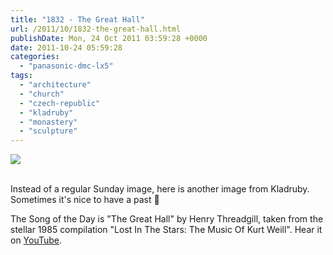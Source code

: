 ```yaml
---
title: "1832 - The Great Hall"
url: /2011/10/1832-the-great-hall.html
publishDate: Mon, 24 Oct 2011 03:59:28 +0000
date: 2011-10-24 05:59:28
categories: 
  - "panasonic-dmc-lx5"
tags: 
  - "architecture"
  - "church"
  - "czech-republic"
  - "kladruby"
  - "monastery"
  - "sculpture"
---
```

<div class="container">
<div class="center"><a target="_blank" href="https://d25zfm9zpd7gm5.cloudfront.net/1200x1200/2011/20110816_125544_ps.jpg"><img src="https://d25zfm9zpd7gm5.cloudfront.net/0600x0600/2011/20110816_125544_ps.jpg" /></a></div>
</div>
<br />

Instead of a regular Sunday image, here is another image from Kladruby. Sometimes it's nice to have a past 🙂

 The Song of the Day is "The Great Hall" by Henry Threadgill, taken from the stellar 1985 compilation "Lost In The Stars: The Music Of Kurt Weill". Hear it on <a href="http://www.youtube.com/watch?v=_IN2Q12dAMI" target="_blank">YouTube</a>.
